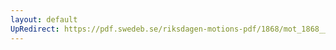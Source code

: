 ```yaml
---
layout: default
UpRedirect: https://pdf.swedeb.se/riksdagen-motions-pdf/1868/mot_1868__ak__00090/mot_1868__ak__00090_001.pdf
---
```

